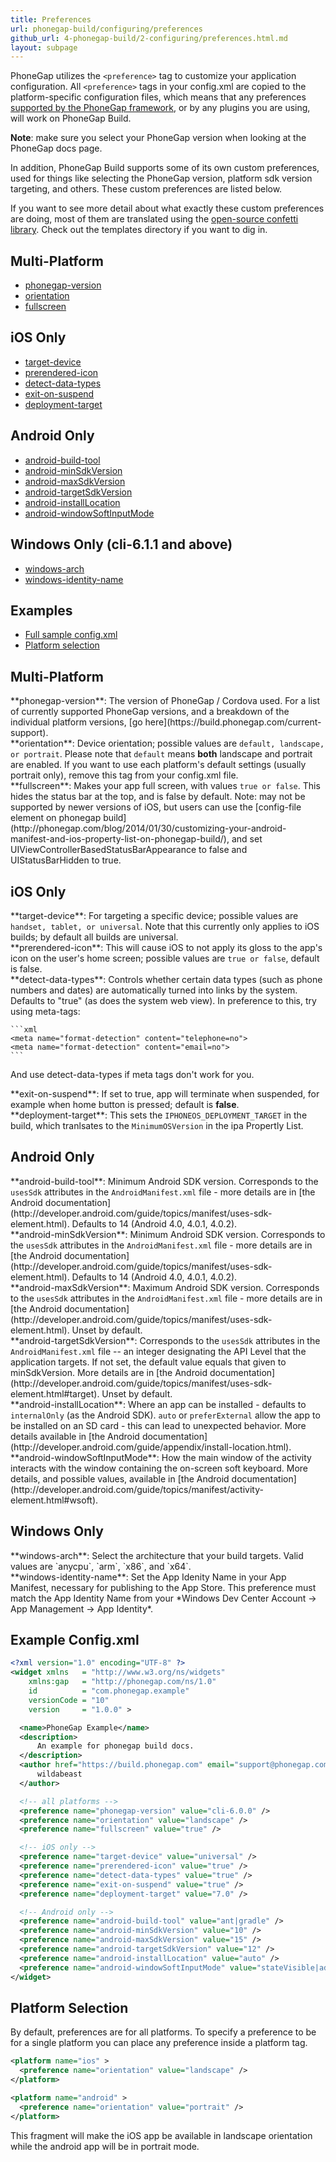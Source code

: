 ```yaml
---
title: Preferences
url: phonegap-build/configuring/preferences
github_url: 4-phonegap-build/2-configuring/preferences.html.md
layout: subpage
---
```

PhoneGap utilizes the `<preference>` tag to customize your application configuration. All `<preference>` tags in your config.xml are copied to the platform-specific configuration files, which means that any preferences [supported by the PhoneGap framework](http://docs.phonegap.com/en/edge/config_ref_index.md.html#The%20config.xml%20File), or by any plugins you are using, will work on PhoneGap Build.

**Note**: make sure you select your PhoneGap version when looking at the PhoneGap docs page.

In addition, PhoneGap Build supports some of its own custom preferences, used for things like selecting the PhoneGap version, platform sdk version targeting, and others. These custom preferences are listed below.

If you want to see more detail about what exactly these custom preferences are doing, most of them are translated using the [open-source confetti library](http://github.com/phonegap-build/confetti). Check out the templates directory if you want to dig in.

## Multi-Platform

- [phonegap-version](#phonegap-version)
- [orientation](#orientation)
- [fullscreen](#fullscreen)

## iOS Only

- [target-device](#target-device)
- [prerendered-icon](#prerendered-icon)
- [detect-data-types](#detect-data-types)
- [exit-on-suspend](#exit-on-suspend)
- [deployment-target](#deployment-target)

## Android Only

- [android-build-tool](#android-build-tool)
- [android-minSdkVersion](#android-minSdkVersion)
- [android-maxSdkVersion](#android-maxSdkVersion)
- [android-targetSdkVersion](#android-targetSdkVersion)
- [android-installLocation](#android-installLocation)
- [android-windowSoftInputMode](#android-windowSoftInputMode)

## Windows Only (cli-6.1.1 and above)

- [windows-arch](#windows-arch)
- [windows-identity-name](#windows-identity-name)

## Examples

- [Full sample config.xml](#example)
- [Platform selection](#platform-selection)

## Multi-Platform

<div class='alert--warning' id="phonegap-version">**phonegap-version**: The version of PhoneGap / Cordova used. For a list of currently supported PhoneGap versions, and a breakdown of the individual platform versions, [go here](https://build.phonegap.com/current-support).</div>

<div class='alert--warning' id="orientation">**orientation**: Device orientation; possible values are <code>default, landscape, or portrait</code>. Please note that <code>default</code> means <b>both</b> landscape and portrait are enabled. If you want to use each platform's default settings (usually portrait only), remove this tag from your config.xml file.</div>

<div class='alert--warning' id="fullscreen">**fullscreen**: Makes your app full screen, with values <code>true or false</code>. This hides the status bar at the top, and is false by default. Note: may not be supported by newer versions of iOS, but users can use
the [config-file element on phonegap build](http://phonegap.com/blog/2014/01/30/customizing-your-android-manifest-and-ios-property-list-on-phonegap-build/), and set UIViewControllerBasedStatusBarAppearance to false and UIStatusBarHidden to true.</div>

## iOS Only

<div class='alert--warning' id="target-device">**target-device**: For targeting a specific device; possible values are <code>handset, tablet, or universal</code>. Note that this currently only applies to iOS builds; by default all builds are universal.</div>

<div class='alert--warning' id="prerendered-icon">**prerendered-icon**: This will cause iOS to not apply its gloss to the app's icon on the user's home screen; possible values are <code>true or false</code>, default is false.</div>

<div class='alert--warning' id="detect-data-types">**detect-data-types**: Controls whether certain data types (such as phone numbers and dates) are automatically turned into links by the system. Defaults to "true" (as does the system web view). In preference to this, try using meta-tags:

    ```xml
    <meta name="format-detection" content="telephone=no">
    <meta name="format-detection" content="email=no">
    ```

And use detect-data-types if meta tags don't work for you.</div>

<div class='alert--warning' id="exit-on-suspend">**exit-on-suspend**: If set to true, app will terminate when suspended, for example when home button is pressed; default is <b>false</b>.</div>

<div class='alert--warning' id="deployment-target">**deployment-target**: This sets the <code>IPHONEOS_DEPLOYMENT_TARGET</code> in the build, which tranlsates to the <code>MinimumOSVersion</code> in the ipa Propertly List.</div>

## Android Only

<div class='alert--warning' id="android-build-tool">**android-build-tool**: Minimum Android SDK version. Corresponds to the <code>usesSdk</code> attributes in the <code>AndroidManifest.xml</code> file - more details are in [the Android documentation](http://developer.android.com/guide/topics/manifest/uses-sdk-element.html). Defaults to 14 (Android 4.0, 4.0.1, 4.0.2).</div>

<div class='alert--warning' id="android-minSdkVersion">**android-minSdkVersion**: Minimum Android SDK version. Corresponds to the <code>usesSdk</code> attributes in the <code>AndroidManifest.xml</code> file - more details are in [the Android documentation](http://developer.android.com/guide/topics/manifest/uses-sdk-element.html). Defaults to 14 (Android 4.0, 4.0.1, 4.0.2).</div>

<div class='alert--warning' id="android-maxSdkVersion">**android-maxSdkVersion**: Maximum Android SDK version. Corresponds to the <code>usesSdk</code> attributes in the <code>AndroidManifest.xml</code> file - more details are in [the Android documentation](http://developer.android.com/guide/topics/manifest/uses-sdk-element.html). Unset by default.</div>

<div class='alert--warning' id="android-targetSdkVersion">**android-targetSdkVersion**:
Corresponds to the <code>usesSdk</code> attributes in the <code>AndroidManifest.xml</code> file -- an integer designating the API Level that the application targets. If not set, the default value equals that given to minSdkVersion. More details are in [the Android documentation](http://developer.android.com/guide/topics/manifest/uses-sdk-element.html#target). Unset by default.</div>

<div class='alert--warning' id="android-installLocation">**android-installLocation**: Where an app can be installed - defaults to <code>internalOnly</code> (as the Android SDK). <code>auto</code> or <code>preferExternal</code> allow the app to be installed on an SD card - this can lead to unexpected behavior. More details available in [the Android documentation](http://developer.android.com/guide/appendix/install-location.html).</div>

<div class='alert--warning' id="android-windowSoftInputMode">**android-windowSoftInputMode**: How the main window of the activity interacts with the window containing the on-screen soft keyboard. More details, and possible values, available in [the Android documentation](http://developer.android.com/guide/topics/manifest/activity-element.html#wsoft).</div>

## Windows Only

<div class='alert--warning' id="windows-arch">**windows-arch**: Select the architecture that your build targets. Valid values are `anycpu`, `arm`, `x86`, and `x64`.</div>

<div class='alert--warning' id="windows-identity-name">**windows-identity-name**: Set the App Idenity Name in your App Manifest, necessary for publishing to the App Store. This preference must match the App Identity Name from your *Windows Dev Center Account -> App Management -> App Identity*.</div>

<a class="anchor" id="example"></a>

## Example Config.xml

```xml
<?xml version="1.0" encoding="UTF-8" ?>
<widget xmlns   = "http://www.w3.org/ns/widgets"
    xmlns:gap   = "http://phonegap.com/ns/1.0"
    id          = "com.phonegap.example"
    versionCode = "10"
    version     = "1.0.0" >

  <name>PhoneGap Example</name>
  <description>
      An example for phonegap build docs.
  </description>
  <author href="https://build.phonegap.com" email="support@phonegap.com">
      wildabeast
  </author>

  <!-- all platforms -->
  <preference name="phonegap-version" value="cli-6.0.0" />
  <preference name="orientation" value="landscape" />
  <preference name="fullscreen" value="true" />

  <!-- iOS only -->
  <preference name="target-device" value="universal" />
  <preference name="prerendered-icon" value="true" />
  <preference name="detect-data-types" value="true" />
  <preference name="exit-on-suspend" value="true" />
  <preference name="deployment-target" value="7.0" />

  <!-- Android only -->
  <preference name="android-build-tool" value="ant|gradle" />
  <preference name="android-minSdkVersion" value="10" />
  <preference name="android-maxSdkVersion" value="15" />
  <preference name="android-targetSdkVersion" value="12" />
  <preference name="android-installLocation" value="auto" />
  <preference name="android-windowSoftInputMode" value="stateVisible|adjustResize" />
</widget>
```

## Platform Selection

By default, preferences are for all platforms. To specify a preference to be for a single platform you can place any preference inside a platform tag.

```xml
<platform name="ios" >
  <preference name="orientation" value="landscape" />
</platform>

<platform name="android" >
  <preference name="orientation" value="portrait" />
</platform>
```

This fragment will make the iOS app be available in landscape orientation while the android app will be in portrait mode.
